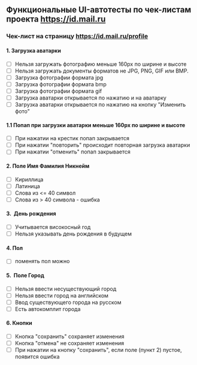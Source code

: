 ## Функциональные UI-автотесты по чек-листам проекта https://id.mail.ru
### Чек-лист на страницу https://id.mail.ru/profile
#### 1. Загрузка аватарки

- [ ] Нельзя загружать фотографию меньше 160px по ширине и высоте
- [ ] Нельзя загружать документы форматов не JPG, PNG, GIF или BMP.
- [ ] Загрузка фотографии формата jpg 
- [ ] Загрузка фотографии формата bmp 
- [ ] Загрузка фотографии формата gif 
- [ ] Загрузка аватарки открывается по нажатию и на аватарку
- [ ] Загрузка аватарки открывается по нажатию на кнопку "Изменить фото"

#### 1.1 Попап при загрузки аватарки меньше 160px по ширине и высоте

- [ ] При нажатии на крестик попап закрывается
- [ ] При нажатии "повторить" происходит повторная загрузка аватарки
- [ ] При нажатии "отменить" попап закрывается

#### 2. Поле Имя Фамилия Никнейм

- [ ] Кириллица
- [ ] Латиница
- [ ] Cлова из <= 40 символ
- [ ] Слова из > 40 символа - ошибка

#### 3.  День рождения

- [ ] Учитывается високосный год
- [ ] Нельзя указывать день рождения в будущем

#### 4. Пол

- [ ] поменять пол можно

#### 5.  Поле Город

- [ ] Нельзя ввести несуществующий город
- [ ] Нельзя ввести город на английском 
- [ ] Ввод существующего города на русском
- [ ] Есть автокомплит города

#### 6. Кнопки

- [ ] Кнопка "сохранить" сохраняет изменения
- [ ] Кнопка "отмена" не сохраняет изменения 
- [ ] При нажатии на кнопку "сохранить", если поле (пункт 2) пустое, появится ошибка
